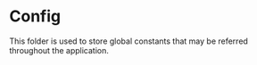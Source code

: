 # Config

This folder is used to store global constants that may be referred throughout the application.